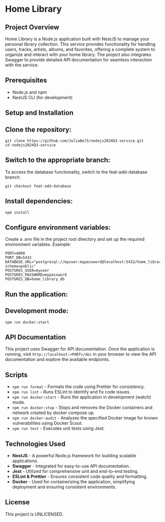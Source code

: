 # Home Library

## Project Overview

Home Library is a Node.js application built with NestJS to manage your personal library collection. This service provides functionality for handling users, tracks, artists, albums, and favorites, offering a complete system to organize and interact with your home library. The project also integrates Swagger to provide detailed API documentation for seamless interaction with the service.

## Prerequisites

- Node.js and npm
- NestJS CLI (for development)

## Setup and Installation

## Clone the repository:

```
git clone https://github.com/JuliaBel5/nodejs2024Q3-service.git
cd nodejs2024Q3-service
```

## Switch to the appropriate branch:

To access the database functionality, switch to the feat-add-database branch:

```
git checkout feat-add-database
```

## Install dependencies:

```
npm install
```

## Configure environment variables:

Create a .env file in the project root directory and set up the required environment variables. Example:

```
PORT=4000
PORT_DB=5432
DATABASE_URL="postgresql://myuser:mypassword@localhost:5432/home_library_db?schema=public"
POSTGRES_USER=myuser
POSTGRES_PASSWORD=mypassword
POSTGRES_DB=home_library_db
```

## Run the application:

## Development mode:

```
npm run docker:start
```

## API Documentation

This project uses Swagger for API documentation. Once the application is running, visit `http://localhost:<PORT>/doc` in your browser to view the API documentation and explore the available endpoints.

## Scripts

- `npm run format` - Formats the code using Prettier for consistency.
- `npm run lint` - Runs ESLint to identify and fix code issues.
- `npm run docker:start` - Runs the application in development (watch) mode.
- `npm run docker:stop` - Stops and removes the Docker containers and network created by docker compose up.
- `npm run docker-audit` - Analyzes the specified Docker image for known vulnerabilities using Docker Scout.
- `npm run test` - Executes unit tests using Jest.

## Technologies Used

- **NestJS** - A powerful Node.js framework for building scalable applications.
- **Swagger** - Integrated for easy-to-use API documentation.
- **Jest** - Utilized for comprehensive unit and end-to-end testing.
- **ESLint & Prettier** - Ensures consistent code quality and formatting.
- **Docker** - Used for containerizing the application, simplifying deployment and ensuring consistent environments.

## License

This project is UNLICENSED.
